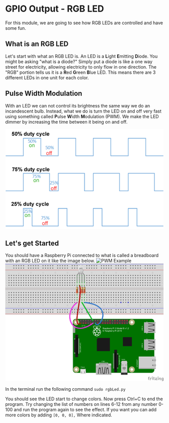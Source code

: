 # GPIO Output - RGB LED

For this module, we are going to see how RGB LEDs are controlled and have some fun.

## What is an RGB LED

Let's start with what an RGB LED is.  An LED is a **L**ight **E**mitting **D**iode.  You might be asking "what is a diode?" Simply put a diode is like a one way street for electricity, allowing electricity to only flow in one direction.  The "RGB" portion tells us it is a **R**ed **G**reen **B**lue LED.  This means there are 3 different LEDs in one unit for each color.

## Pulse Width Modulation

With an LED we can not control its brightness the same way we do an incandescent bulb. Instead, what we do is turn the LED on and off very fast using something called **P**ulse **W**idth **M**odulation (PWM). We make the LED dimmer by increasing the time between it being on and off.

![PWM Example](pictures/PWM_Examples.png)

## Let's get Started

You should have a Raspberry Pi connected to what is called a breadboard with an RGB LED on it like the image below.
![PWM Example](pictures/rgbLed.jpg)
![PWM Example](pictures/rgbLed_fritzing.png)

In the terminal run the following command `sudo rgbLed.py`

You should see the LED start to change colors.  Now press Ctrl+C to end the program.  Try changing the list of numbers on lines 6-12 from any number 0-100 and run the program again to see the effect. If you want you can add more colors by adding `[0, 0, 0],` Where indicated.
